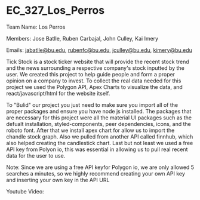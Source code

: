 # EC_327_Los_Perros

Team Name: Los Perros

Members: Jose Batlle, Ruben Carbajal, John Culley, Kai Imery

Emails: jabatlle@bu.edu, rubenfc@bu.edu, jculley@bu.edu, kimery@bu.edu

Tick Stock is a stock ticker website that will provide the recent stock trend and the news surrounding a respective company's stock inputted by the user. We created this project to help guide people and form a proper opinion on a company to invest. To collect the real data needed for this project we used the Polygon API, Apex Charts to visualize the data, and react/javascript/html for the website itself.

To "Bulid" our project you just need to make sure you import all of the proper packages and ensure you have node js installed. The packages that are necessary for this project were all the material UI packages such as the defualt installation, styled-components, peer dependencies, icons, and the roboto font. After that we install apex chart for allow us to import the chandle stock graph. Also we pulled from another API called finnhub, which also helped creating the candlestick chart. Last but not least we used a free API key from Polyon io, this was essential in allowing us to pull real recent data for the user to use. 

Note: Since we are using a free API keyfor Polygon io, we are only allowed 5 searches a minutes, so we highly recommend creating your own API key and inserting your own key in the API URL

Youtube Video: 
